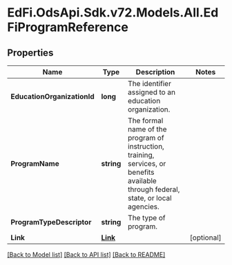 # EdFi.OdsApi.Sdk.v72.Models.All.EdFiProgramReference

## Properties

Name | Type | Description | Notes
------------ | ------------- | ------------- | -------------
**EducationOrganizationId** | **long** | The identifier assigned to an education organization. | 
**ProgramName** | **string** | The formal name of the program of instruction, training, services, or benefits available through federal, state, or local agencies. | 
**ProgramTypeDescriptor** | **string** | The type of program. | 
**Link** | [**Link**](Link.md) |  | [optional] 

[[Back to Model list]](../../README.md#documentation-for-models) [[Back to API list]](../../README.md#documentation-for-api-endpoints) [[Back to README]](../../README.md)

